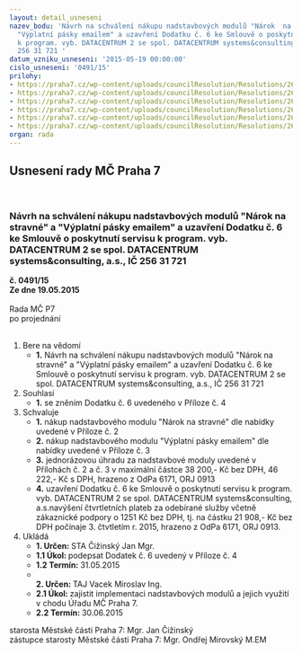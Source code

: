 ```yaml
---
layout: detail_usneseni
nazev_bodu: 'Návrh na schválení nákupu nadstavbových modulů "Nárok  na stravné" a
  "Výplatní pásky emailem" a uzavření Dodatku č. 6 ke Smlouvě o poskytnutí servisu
  k program. vyb. DATACENTRUM 2 se spol. DATACENTRUM systems&consulting, a.s., IČ
  256 31 721 '
datum_vzniku_usneseni: '2015-05-19 00:00:00'
cislo_usneseni: '0491/15'
prilohy:
- https://praha7.cz/wp-content/uploads/councilResolution/Resolutions/26358/29-15-%c4%8d.1dz-dc.doc
- https://praha7.cz/wp-content/uploads/councilResolution/Resolutions/26358/29-15-DC_stravn%c3%a9.doc
- https://praha7.cz/wp-content/uploads/councilResolution/Resolutions/26358/29-15-DC-v%c3%bdplatn%c3%adp%c3%a1sky__emailem_Praha_7.doc
- https://praha7.cz/wp-content/uploads/councilResolution/Resolutions/26358/29-15-dc-dodatek_%c4%8d_6_praha_2015.doc
- https://praha7.cz/wp-content/uploads/councilResolution/Resolutions/26358/29-15-smlouvadcz_r.2007.pdf
- https://praha7.cz/wp-content/uploads/councilResolution/Resolutions/26358/29-15-vypisdatac.pdf
organ: rada
---
```

<div id="ucUsn_pList" class="usn">
	<span><h2>Usnesení rady MČ Praha 7 </h2>
<br></span><div class="standBody">
<span><h3>Návrh na schválení nákupu nadstavbových modulů "Nárok  na stravné" a "Výplatní pásky emailem" a uzavření Dodatku č. 6 ke Smlouvě o poskytnutí servisu k program. vyb. DATACENTRUM 2 se spol. DATACENTRUM systems&amp;consulting, a.s., IČ 256 31 721 </h3></span><div class="center">
		<strong>č. 0491/15</strong><br>
	</div>
<div class="center">
		<strong>Ze dne 19.05.2015</strong><br><br>
	</div>Rada MČ P7<br> po projednání<br><br><ol>
<li>Bere na vědomí<ul><li>
<strong>1.</strong> Návrh na schválení nákupu nadstavbových modulů "Nárok  na stravné" a "Výplatní pásky emailem" a uzavření Dodatku č. 6 ke Smlouvě o poskytnutí servisu k program. vyb. DATACENTRUM 2 se spol. DATACENTRUM systems&amp;consulting, a.s., IČ 256 31 721 </li></ul>
</li>
<li>Souhlasí<ul><li>
<strong>1.</strong> se zněním Dodatku č. 6 uvedeného v Příloze č. 4</li></ul>
</li>
<li>Schvaluje<ul>
<li>
<strong>1.</strong> nákup nadstavbového modulu "Nárok na stravné" dle nabídky uvedené v Příloze č. 2</li>
<li>
<strong>2.</strong> nákup nadstavbového modulu "Výplatní pásky emailem" dle nabídky uvedené v Příloze č. 3</li>
<li>
<strong>3.</strong> jednorázovou úhradu za nadstavbové moduly uvedené v Přílohách č. 2 a č. 3 v maximální částce 38 200,- Kč bez DPH, 46 222,- Kč s DPH, hrazeno z OdPa 6171, ORJ 0913</li>
<li>
<strong>4.</strong> uzavření Dodatku č. 6 ke Smlouvě o poskytnutí servisu k program. vyb. DATACENTRUM 2 se spol. DATACENTRUM systems&amp;consulting, a.s.navýšení čtvrtletních plateb za odebírané služby včetně zákaznické podpory o 1251 Kč bez DPH, tj. na částku 21 908,- Kč bez DPH počínaje 3. čtvtletím r. 2015, hrazeno z OdPa 6171, ORJ 0913. </li>
</ul>
</li>
<li>Ukládá<ul>
<li>
<strong>1. Určen: </strong>STA Čižinský Jan Mgr.</li>
<li>
<strong>1.1 Úkol: </strong>podepsat Dodatek č. 6 uvedený v Příloze č. 4</li>
<li>
<strong>1.2 Termín: </strong>31.05.2015</li>
<li>
<strong><br>2. Určen: </strong>TAJ Vacek Miroslav Ing.</li>
<li>
<strong>2.1 Úkol: </strong>zajistit implementaci nadstavbových modulů a jejich využití v chodu Úřadu MČ Praha 7.</li>
<li>
<strong>2.2 Termín: </strong>30.06.2015</li>
</ul>
</li>
</ol>starosta Městské části Praha 7: Mgr. Jan Čižinský<br>zástupce starosty Městské části Praha 7: Mgr. Ondřej Mirovský M.EM 
</div>
</div>